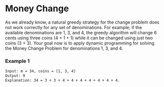 # Money Change

As we already know, a natural greedy strategy for the change problem does not work correctly for any set of
denominations. For example, if the available denominations are 1, 3, and 4, the greedy algorithm will change
6 cents using three coins (4 + 1 + 1) while it can be changed using just two coins (3 + 3). Your goal now is
to apply dynamic programming for solving the Money Change Problem for denominations 1, 3, and 4.

### Example 1
```sh
Input: m = 34, coins = [1, 3, 4]
Output: 9
Explanation: 34 = 3 + 3 + 4 + 4 + 4 + 4 + 4 + 4 + 4.
```
